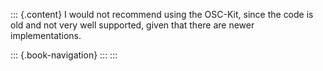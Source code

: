 ::: {.content}
I would not recommend using the OSC-Kit, since the code is old and not
very well supported, given that there are newer implementations.

::: {.book-navigation}
:::
:::
